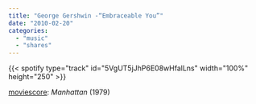 ```yaml
---
title: "George Gershwin -“Embraceable You”"
date: "2010-02-20"
categories:
  - "music"
  - "shares"
---
```


{{< spotify type="track" id="5VgUT5jJhP6E08wHfalLns" width="100%" height="250" >}}

[moviescore](http://moviescore.tumblr.com/post/360934358/george-gershwin-embraceable-you-manhattan): _Manhattan_ (1979)
